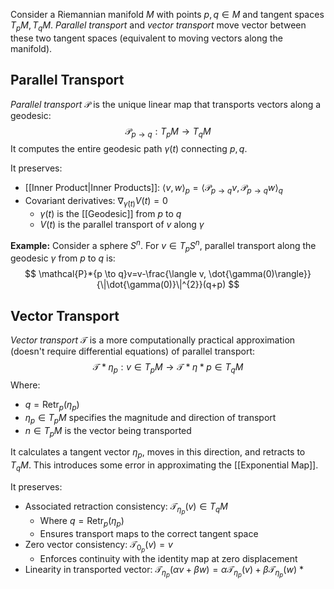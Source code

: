 Consider a Riemannian manifold $M$ with points $p,q \in M$ and tangent spaces $T_{p}M, T_{q}M$. *Parallel transport* and *vector transport* move vector between these two tangent spaces (equivalent to moving vectors along the manifold).
## Parallel Transport
*Parallel transport* $\mathcal{P}$ is the unique linear map that transports vectors along a geodesic:
$$
\mathcal{P}_{p \to q}:T_{p}M \to T_{q}M
$$It computes the entire geodesic path $\gamma(t)$ connecting $p,q$.

It preserves:
* [[Inner Product|Inner Products]]: $\langle v,w \rangle_{p} = \langle \mathcal{P}_{p \to q}v, \mathcal{P}_{p \to q}w \rangle_q$
* Covariant derivatives: $\nabla_{\dot{\gamma}(t)}V(t)=0$
	* $\gamma(t)$ is the [[Geodesic]] from $p$ to $q$
	* $V(t)$ is the parallel transport of $v$ along $\gamma$

**Example:**
Consider a sphere $S^{n}$. For $v \in T_{p}S^{n}$, parallel transport along the geodesic $\gamma$ from $p$ to $q$ is: 
$$
\mathcal{P}*{p \to q}v=v-\frac{\langle v, \dot{\gamma(0)\rangle}}{\|\dot{\gamma(0)}\|^{2}}(q+p)
$$

## Vector Transport
*Vector transport* $\mathcal{T}$ is a more computationally practical approximation (doesn't require differential equations) of parallel transport:
$$
\mathcal{T}*{\eta_{p}}: v \in T_{p}M \to \mathcal{T}*{\eta*{p}} \in T_{q}M
$$
Where:
* $q = \text{Retr}_{p}(\eta_{p})$
* $\eta_{p} \in T_{p}M$ specifies the magnitude and direction of transport
* $n \in T_{p}M$ is the vector being transported

It calculates a tangent vector $\eta_{p}$, moves in this direction, and retracts to $T_{q}M$. This introduces some error in approximating the [[Exponential Map]].

It preserves:
* Associated retraction consistency: $\mathcal{T}_{\eta_{p}}(v) \in T_{q}M$
	* Where $q=\text{Retr}_{p}(\eta_{p})$
	* Ensures transport maps to the correct tangent space
* Zero vector consistency: $\mathcal{T}_{0_{p}}(v)=v$
	* Enforces continuity with the identity map at zero displacement
* Linearity in transported vector: $\mathcal{T}_{\eta_{p}}(\alpha v + \beta w) = \alpha \mathcal{T}_{\eta_{p}}(v) +\beta \mathcal{T}_{\eta_{p}}(w)$
	* 
